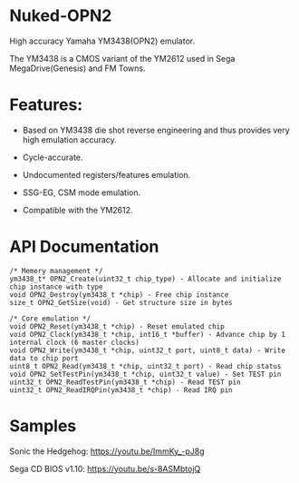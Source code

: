 # Nuked-OPN2
High accuracy Yamaha YM3438(OPN2) emulator.

The YM3438 is a CMOS variant of the YM2612 used in Sega MegaDrive(Genesis) and FM Towns.

# Features:
- Based on YM3438 die shot reverse engineering and thus provides very high emulation accuracy.

- Cycle-accurate.

- Undocumented registers/features emulation.
- SSG-EG, CSM mode emulation.
- Compatible with the YM2612.

# API Documentation
```
/* Memory management */
ym3438_t* OPN2_Create(uint32_t chip_type) - Allocate and initialize chip instance with type
void OPN2_Destroy(ym3438_t *chip) - Free chip instance
size_t OPN2_GetSize(void) - Get structure size in bytes

/* Core emulation */
void OPN2_Reset(ym3438_t *chip) - Reset emulated chip
void OPN2_Clock(ym3438_t *chip, int16_t *buffer) - Advance chip by 1 internal clock (6 master clocks)
void OPN2_Write(ym3438_t *chip, uint32_t port, uint8_t data) - Write data to chip port
uint8_t OPN2_Read(ym3438_t *chip, uint32_t port) - Read chip status
void OPN2_SetTestPin(ym3438_t *chip, uint32_t value) - Set TEST pin
uint32_t OPN2_ReadTestPin(ym3438_t *chip) - Read TEST pin
uint32_t OPN2_ReadIRQPin(ym3438_t *chip) - Read IRQ pin
```

# Samples
Sonic the Hedgehog:
https://youtu.be/ImmKy_-pJ8g

Sega CD BIOS v1.10:
https://youtu.be/s-8ASMbtojQ

